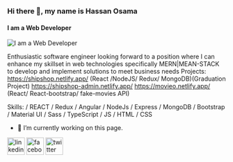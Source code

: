 ### Hi there 👋, my name is Hassan Osama
#### I am a Web Developer
![I am a Web Developer](https://camo.githubusercontent.com/f1c0fc76d120f760664938edd8e1818f9d407b03f8ce7d306e12094d8853b6a0/687474703a2f2f692e696d6775722e636f6d2f6337476d414a662e706e67)

Enthusiastic software engineer looking forward to a position
where I can enhance my skillset in web technologies specifically
MERN|MEAN-STACK to develop and implement solutions to
meet business needs
Projects:
  https://shipshop.netlify.app/ (React /NodeJS/ Redux/ MongoDB)(Graduation Project)
  https://shipshop-admin.netlify.app/ 
  https://movieo.netlify.app/ (React/ React-bootstrap/ fake-movies API) 

Skills:  / REACT / Redux / Angular / NodeJs / Express / MongoDB / Bootstrap / Material UI / Sass / TypeScript / JS / HTML / CSS

- 🔭 I’m currently working on this page. 


[<img src='https://cdn.jsdelivr.net/npm/simple-icons@3.0.1/icons/linkedin.svg' alt='linkedin' height='40'>](https://www.linkedin.com/in/hassan-osama720/)  [<img src='https://cdn.jsdelivr.net/npm/simple-icons@3.0.1/icons/facebook.svg' alt='facebook' height='40'>](https://www.facebook.com/Hassan.Osama720)  [<img src='https://cdn.jsdelivr.net/npm/simple-icons@3.0.1/icons/twitter.svg' alt='twitter' height='40'>](https://twitter.com/Hassan_Osama_)  

